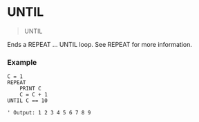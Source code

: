 # UNTIL

> UNTIL

Ends a REPEAT ... UNTIL loop. See REPEAT for more information.

### Example

```
C = 1
REPEAT
    PRINT C
    C = C + 1
UNTIL C == 10

' Output: 1 2 3 4 5 6 7 8 9
```


